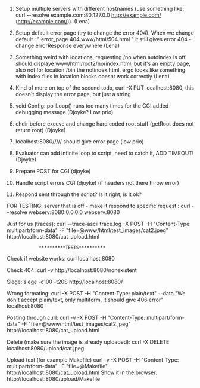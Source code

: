 1. Setup multiple servers with different hostnames (use something like: curl --resolve example.com:80:127.0.0
http://example.com/ (http://example.com/)). (Lena)

2. Setup default error page (try to change the error 404). When we change default : "	error_page		404 www/html/504.html    " it still gives error 404 - change errorResponse everywhere (Lena)

4. Something weird with locations, requesting /no when autoindex is off should displaye www/html/root2/no/index.html, but it's an empty page, also not for location /bin the notindex.html. ergo looks like something with index files in location blocks doesnt work correctly (Lena)

7. Kind of more on top of the second todo, curl -X PUT localhost:8080, this doesn't display the error page, but just a string 

8. void Config::pollLoop()  runs too many times for the CGI added debugging message (Djoyke? Low prio)

9. chdir before execve and change hard coded root stuff (getRoot does not return root) (Djoyke)

10. localhost:8080///// should give error page (low prio)

11. Evaluator can add infinite loop to script, need to catch it, ADD TIMEOUT! (Djoyke)

12. Prepare POST for CGI (djoyke)

13. Handle script errors CGI (djoyke) (if headers not there throw error)

14. Respond sent through the script? Is it right, is it ok?

FOR TESTING:
server that is off - make it respond to specific request :
          curl --resolve webserv:8080:0.0.0.0 webserv:8080 

Just for us (traces): 
curl --trace-ascii trace.log -X POST -H "Content-Type: multipart/form-data" -F "file=@www/html/test_images/cat2.jpeg" http://localhost:8080/cat_upload.html



				**********TESTS**********

Check if website works:
curl localhost:8080

Check 404:
curl -v http://localhost:8080/nonexistent

Siege:
siege -c100 -t20S http://localhost:8080/

Wrong formating:
curl -X POST -H "Content-Type: plain/text" --data "We don't accept plain/text, only multiform, it should give 406 error" localhost:8080

Posting through curl:
curl -v -X POST -H "Content-Type: multipart/form-data" -F "file=@www/html/test_images/cat2.jpeg" http://localhost:8080/cat_upload.html

Delete (make sure the image is already uploaded):
curl -X DELETE localhost:8080/upload/cat.jpeg

Upload text (for example Makefile)
curl -v -X POST -H "Content-Type: multipart/form-data" -F "file=@Makefile" http://localhost:8080/cat_upload.html
Show it in the browser:
http://localhost:8080/upload/Makefile